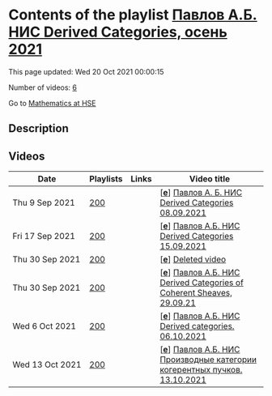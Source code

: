 # Contents of the playlist [Павлов А.Б. НИС Derived Categories, осень 2021](https://www.youtube.com/playlist?list=PLq3E5oubNNoBF3I8dwcjDcrryud2JH3uH)

This page updated: Wed 20 Oct 2021 00:00:15

Number of videos: [6](#videos)

Go to [Mathematics at HSE](../README.md)

## Description



## Videos

|Date|Playlists|Links|Video title|
|---|---|---|---|
| Thu&nbsp;9&nbsp;Sep&nbsp;2021 | [200](../playlists/200 "Павлов А.Б. НИС Derived Categories, осень 2021") |  | [[**e**](https://studio.youtube.com/video/ECVsbkw4RaQ/edit "Edit")] [Павлов А. Б.  НИС Derived Categories 08.09.2021](https://www.youtube.com/watch?v=ECVsbkw4RaQ&list=PLq3E5oubNNoBF3I8dwcjDcrryud2JH3uH) |
| Fri&nbsp;17&nbsp;Sep&nbsp;2021 | [200](../playlists/200 "Павлов А.Б. НИС Derived Categories, осень 2021") |  | [[**e**](https://studio.youtube.com/video/0tSL1tdwSOM/edit "Edit")] [Павлов А.Б.  НИС Derived Categories 15.09.2021](https://www.youtube.com/watch?v=0tSL1tdwSOM&list=PLq3E5oubNNoBF3I8dwcjDcrryud2JH3uH) |
| Thu&nbsp;30&nbsp;Sep&nbsp;2021 | [200](../playlists/200 "Павлов А.Б. НИС Derived Categories, осень 2021") |  | [[**e**](https://studio.youtube.com/video/EHBAIngU9lM/edit "Edit")] [Deleted video](https://www.youtube.com/watch?v=EHBAIngU9lM&list=PLq3E5oubNNoBF3I8dwcjDcrryud2JH3uH "This video is unavailable.") |
| Thu&nbsp;30&nbsp;Sep&nbsp;2021 | [200](../playlists/200 "Павлов А.Б. НИС Derived Categories, осень 2021") |  | [[**e**](https://studio.youtube.com/video/Oj2sNwb2ZOQ/edit "Edit")] [Павлов А.Б. НИС Derived Categories of Coherent Sheaves, 29.09.21](https://www.youtube.com/watch?v=Oj2sNwb2ZOQ&list=PLq3E5oubNNoBF3I8dwcjDcrryud2JH3uH) |
| Wed&nbsp;6&nbsp;Oct&nbsp;2021 | [200](../playlists/200 "Павлов А.Б. НИС Derived Categories, осень 2021") |  | [[**e**](https://studio.youtube.com/video/OwIiovq8vJQ/edit "Edit")] [Павлов А.Б. НИС Derived categories. 06.10.2021](https://www.youtube.com/watch?v=OwIiovq8vJQ&list=PLq3E5oubNNoBF3I8dwcjDcrryud2JH3uH) |
| Wed&nbsp;13&nbsp;Oct&nbsp;2021 | [200](../playlists/200 "Павлов А.Б. НИС Derived Categories, осень 2021") |  | [[**e**](https://studio.youtube.com/video/9wDnZjF8g2E/edit "Edit")] [Павлов А.Б. НИС Производные категории когерентных пучков. 13.10.2021](https://www.youtube.com/watch?v=9wDnZjF8g2E&list=PLq3E5oubNNoBF3I8dwcjDcrryud2JH3uH "Research Seminar &#34;Derived Categories of Coherent Sheaves&#34;&#013;Type: Optional course (faculty)&#013;Faculty of Mathematics&#013;Alexander Pavlov&#013;Language: English") |
